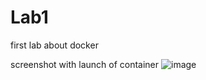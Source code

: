 # Lab1
first lab about docker

screenshot with launch of container
![image](https://user-images.githubusercontent.com/102665740/160823080-6a3bdf41-90bf-4a64-8c6a-0a970b5f310d.png)
